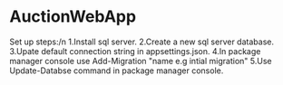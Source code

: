 # AuctionWebApp

Set up steps:/n
1.Install sql server.
2.Create a new sql server database.
3.Upate default connection string in appsettings.json.
4.In package manager console use Add-Migration "name e.g intial migration"
5.Use Update-Databse command in package manager console.
